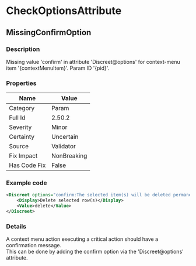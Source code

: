 ﻿---  
uid: Validator_2_50_2  
---

# CheckOptionsAttribute

## MissingConfirmOption

### Description

Missing value 'confirm' in attribute 'Discreet@options' for context\-menu item '{contextMenuItem}'. Param ID '{pid}'.

### Properties

| Name         | Value       |
| ------------ | ----------- |
| Category     | Param       |
| Full Id      | 2.50.2      |
| Severity     | Minor       |
| Certainty    | Uncertain   |
| Source       | Validator   |
| Fix Impact   | NonBreaking |
| Has Code Fix | False       |

### Example code

```xml
<Discreet options="confirm:The selected item(s) will be deleted permanently.">
    <Display>Delete selected row(s)</Display>
    <Value>delete</Value>
</Discreet>
```

### Details

A context menu action executing a critical action should have a confirmation message.  
This can be done by adding the confirm option via the 'Discreet@options' attribute.
